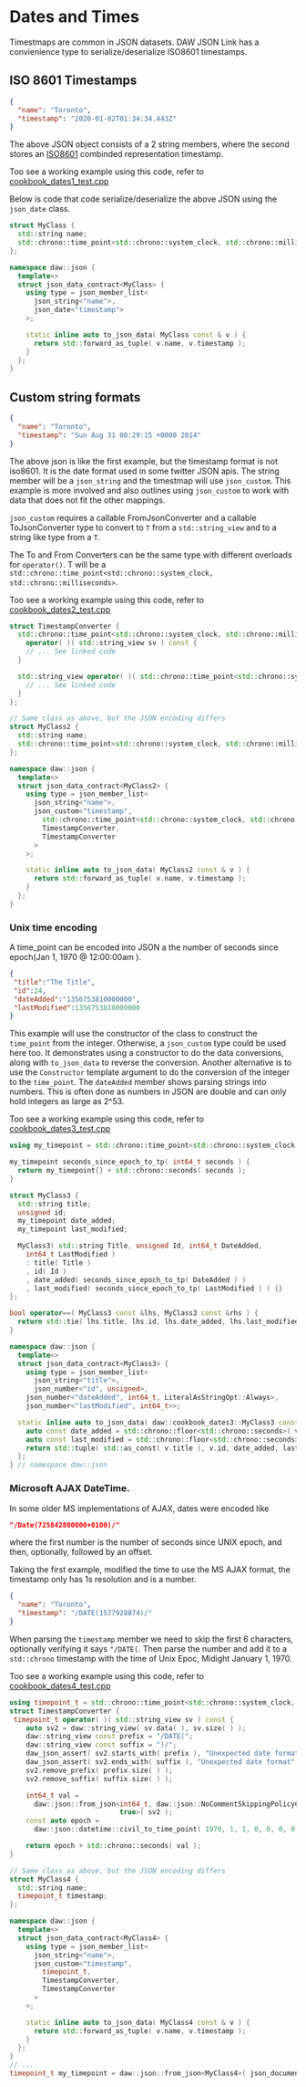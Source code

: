 # Dates and Times

Timestmaps are common in JSON datasets. DAW JSON Link has a convienience type to serialize/deserialize ISO8601 timestamps.

## ISO 8601 Timestamps 

```json
{
  "name": "Toronto",
  "timestamp": "2020-01-02T01:34:34.443Z"
}
```

The above JSON object consists of a 2 string members, where the second stores an [ISO8601](https://en.wikipedia.org/wiki/ISO_8601#Combined_date_and_time_representations) combinded representation timestamp.

Too see a working example using this code, refer to [cookbook_dates1_test.cpp](../tests/src/cookbook_dates1_test.cpp) 

Below is code that code serialize/deserialize the above JSON using the `json_date` class.

```c++
struct MyClass {
  std::string name;
  std::chrono::time_point<std::chrono::system_clock, std::chrono::milliseconds> timestamp;
};

namespace daw::json {
  template<>
  struct json_data_contract<MyClass> {
    using type = json_member_list<
      json_string<"name">,
      json_date<"timestamp">
    >;

    static inline auto to_json_data( MyClass const & v ) {
      return std::forward_as_tuple( v.name, v.timestamp );
    }   
  };
}
```

## Custom string formats

```json
{
  "name": "Toronto",
  "timestamp": "Sun Aug 31 00:29:15 +0000 2014"
}
```

The above json is like the first example, but the timestamp format is not iso8601.  It is the date format used in some twitter JSON apis.  The string member will be a `json_string` and the timestmap will use `json_custom`.  This example is more involved and also outlines using `json_custom` to work with data that does not fit the other mappings.

`json_custom` requires a callable FromJsonConverter and a callable ToJsonConverter type to convert to `T` from a `std::string_view` and to a string like type from a `T`.

The To and From Converters can be the same type with different overloads for `operator()`.  T will be a `std::chrono::time_point<std::chrono::system_clock, std::chrono::milliseconds>`.

Too see a working example using this code, refer to [cookbook_dates2_test.cpp](../tests/src/cookbook_dates2_test.cpp) 

```c++
struct TimestampConverter {
  std::chrono::time_point<std::chrono::system_clock, std::chrono::milliseconds>
    operator( )( std::string_view sv ) const {
    // ... See linked code
  }

  std::string_view operator( )( std::chrono::time_point<std::chrono::system_clock, std::chrono::milliseconds> tp ) const {
    // ... See linked code
  }
};

// Same class as above, but the JSON encoding differs
struct MyClass2 {
  std::string name;
  std::chrono::time_point<std::chrono::system_clock, std::chrono::milliseconds> timestamp;
};

namespace daw::json {
  template<>
  struct json_data_contract<MyClass2> {
    using type = json_member_list<
      json_string<"name">,
      json_custom<"timestamp", 
        std::chrono::time_point<std::chrono::system_clock, std::chrono::milliseconds>, 
        TimestampConverter, 
        TimestampConverter
      >
    >;

    static inline auto to_json_data( MyClass2 const & v ) {
      return std::forward_as_tuple( v.name, v.timestamp );
    }   
  };
}
```

### Unix time encoding

A time_point can be encoded into JSON a the number of seconds since epoch(Jan 1, 1970 @ 12:00:00am ).

```json
{
 "title":"The Title",
 "id":24,
 "dateAdded":"1356753810000000",
 "lastModified":1356753810000000
}
```

This example will use the constructor of the class to construct the `time_point` from the integer.  Otherwise, a `json_custom` type could be used here too.  It demonstrates using a constructor to do the data conversions, along with `to_json_data` to reverse the conversion.  Another alternative is to use the `Constructor` template argument to do the conversion of the integer to the `time_point`.  The `dateAdded` member shows parsing strings into numbers.  This is often done as numbers in JSON are double and can only hold integers as large as 2^53.

Too see a working example using this code, refer to [cookbook_dates3_test.cpp](../tests/src/cookbook_dates3_test.cpp) 

```c++
using my_timepoint = std::chrono::time_point<std::chrono::system_clock, std::chrono::milliseconds>;

my_timepoint seconds_since_epoch_to_tp( int64_t seconds ) {
  return my_timepoint{} + std::chrono::seconds( seconds );
}

struct MyClass3 {
  std::string title;
  unsigned id;
  my_timepoint date_added;
  my_timepoint last_modified;

  MyClass3( std::string Title, unsigned Id, int64_t DateAdded,
    int64_t LastModified )
    : title( Title )
    , id( Id )
    , date_added( seconds_since_epoch_to_tp( DateAdded ) )
    , last_modified( seconds_since_epoch_to_tp( LastModified ) ) {}
};

bool operator==( MyClass3 const &lhs, MyClass3 const &rhs ) {
  return std::tie( lhs.title, lhs.id, lhs.date_added, lhs.last_modified ) == std::tie( rhs.title, rhs.id, rhs.date_added, rhs.last_modified );
}

namespace daw::json {
  template<>
  struct json_data_contract<MyClass3> {
    using type = json_member_list<
      json_string<"title">, 
      json_number<"id", unsigned>,
    json_number<"dateAdded", int64_t, LiteralAsStringOpt::Always>,
    json_number<"lastModified", int64_t>>;

  static inline auto to_json_data( daw::cookbook_dates3::MyClass3 const &v ) {
    auto const date_added = std::chrono::floor<std::chrono::seconds>( v.date_added ).time_since_epoch( ).count( );
    auto const last_modified = std::chrono::floor<std::chrono::seconds>( v.last_modified ).time_since_epoch( ).count( );
    return std::tuple( std::as_const( v.title ), v.id, date_added, last_modified );
  };
} // namespace daw::json
```

### Microsoft AJAX DateTime.

In some older MS implementations of AJAX, dates were encoded like 
```json
"/Date(725842800000+0100)/"
```
where the first number is the number of seconds since UNIX epoch, and then, optionally, followed by an offset.

Taking the first example, modified the time to use the MS AJAX format, the timestamp only has 1s resolution and is a number.

```json
{
  "name": "Toronto",
  "timestamp": "/DATE(1577928874)/"
}
```

When parsing the `timestamp` member we need to skip the first 6 characters, optionally verifying it says `"/DATE(`. Then parse the number and add it to a `std::chrono` timestamp with the time of Unix Epoc, Midight January 1, 1970.
 
Too see a working example using this code, refer to [cookbook_dates4_test.cpp](../tests/src/cookbook_dates4_test.cpp) 

```c++
using timepoint_t = std::chrono::time_point<std::chrono::system_clock, std::chrono::milliseconds>;
struct TimestampConverter {
 timepoint_t operator( )( std::string_view sv ) const {
    auto sv2 = daw::string_view( sv.data( ), sv.size( ) );
    daw::string_view const prefix = "/DATE(";
    daw::string_view const suffix = ")/";
    daw_json_assert( sv2.starts_with( prefix ), "Unexpected date format" );
    daw_json_assert( sv2.ends_with( suffix ), "Unexpected date format" );
    sv2.remove_prefix( prefix.size( ) );
    sv2.remove_suffix( suffix.size( ) );

    int64_t val =
      daw::json::from_json<int64_t, daw::json::NoCommentSkippingPolicyChecked,
                           true>( sv2 );
    const auto epoch =
      daw::json::datetime::civil_to_time_point( 1970, 1, 1, 0, 0, 0, 0 );

    return epoch + std::chrono::seconds( val );
}

// Same class as above, but the JSON encoding differs
struct MyClass4 {
  std::string name;
  timepoint_t timestamp;
};

namespace daw::json {
  template<>
  struct json_data_contract<MyClass4> {
    using type = json_member_list<
      json_string<"name">,
      json_custom<"timestamp", 
        timepoint_t, 
        TimestampConverter, 
        TimestampConverter
      >
    >;

    static inline auto to_json_data( MyClass4 const & v ) {
      return std::forward_as_tuple( v.name, v.timestamp );
    }   
  };
}
// ...
timepoint_t my_timepoint = daw::json::from_json<MyClass4>( json_document );
```